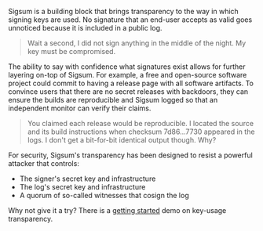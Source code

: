Sigsum is a building block that brings transparency to the way in which signing
keys are used.  No signature that an end-user accepts as valid goes unnoticed
because it is included in a public log.

> Wait a second, I did not sign anything in the middle of the night.  My key
> must be compromised.

The ability to say with confidence what signatures exist allows for further
layering on-top of Sigsum.  For example, a free and open-source software project
could commit to having a release page with all software artifacts.  To convince
users that there are no secret releases with backdoors, they can ensure the
builds are reproducible and Sigsum logged so that an independent monitor can
verify their claims.

> You claimed each release would be reproducible.  I located the source and its
> build instructions when checksum 7d86...7730 appeared in the logs.  I don't
> get a bit-for-bit identical output though.  Why?

For security, Sigsum's transparency has been designed to resist a powerful
attacker that controls:

  - The signer's secret key and infrastructure
  - The log's secret key and infrastructure
  - A quorum of so-called witnesses that cosign the log

Why not give it a try?  There is a [getting started](/getting-started) demo on
key-usage transparency.
